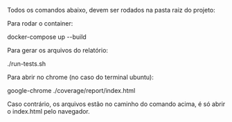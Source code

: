 Todos os comandos abaixo, devem ser rodados na pasta raiz do projeto:

Para rodar o container:

docker-compose up --build

Para gerar os arquivos do relatório:

./run-tests.sh

Para abrir no chrome (no caso do terminal ubuntu):

google-chrome ./coverage/report/index.html

Caso contrário, os arquivos estão no caminho do comando acima, é só abrir o index.html pelo navegador.